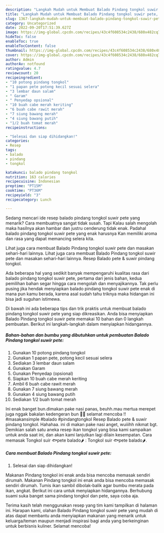 ```yaml
---
description: "Langkah Mudah untuk Membuat Balado Pindang tongkol suwir pete, Menggugah Selera"
title: "Langkah Mudah untuk Membuat Balado Pindang tongkol suwir pete, Menggugah Selera"
slug: 1367-langkah-mudah-untuk-membuat-balado-pindang-tongkol-suwir-pete-menggugah-selera
category: Uncategorized
date: 2022-09-20T17:51:39.627Z
image: https://img-global.cpcdn.com/recipes/43c4f608534c2438/680x482cq70/balado-pindang-tongkol-suwir-pete-foto-resep-utama.jpg
hideToc: false
enableToc: true
enableTocContent: false
thumbnail: https://img-global.cpcdn.com/recipes/43c4f608534c2438/680x482cq70/balado-pindang-tongkol-suwir-pete-foto-resep-utama.jpg
cover: https://img-global.cpcdn.com/recipes/43c4f608534c2438/680x482cq70/balado-pindang-tongkol-suwir-pete-foto-resep-utama.jpg
author: Admin
authorAv: notfound
ratingvalue: 4.7
reviewcount: 20
recipeingredient:
- "10 potong pindang tongkol"
- "1 papan pete potong kecil sesuai selera"
- "3 lembar daun salam"
- " Garam"
- " Penyedap opsional"
- "10 buah cabe merah keriting"
- "6 buah cabe rawit merah"
- "7 siung bawang merah"
- "4 siung bawang putih"
- "1/2 buah tomat merah"
recipeinstructions:

- "Selesai dan siap dihidangkan!"
categories:
- Resep
tags:
- balado
- pindang
- tongkol

katakunci: balado pindang tongkol 
nutrition: 163 calories
recipecuisine: Indonesian
preptime: "PT15M"
cooktime: "PT36M"
recipeyield: "3"
recipecategory: Lunch

---
```



Sedang mencari ide resep balado pindang tongkol suwir pete yang menarik? Cara membuatnya sangat tidak susah. Tapi Kalau salah mengolah maka hasilnya akan hambar dan justru cenderung tidak enak. Padahal balado pindang tongkol suwir pete yang enak harusnya Kan memiliki aroma dan rasa yang dapat memancing selera kita.


Lihat juga cara membuat Balado Pindang tongkol suwir pete dan masakan sehari-hari lainnya. Lihat juga cara membuat Balado Pindang tongkol suwir pete dan masakan sehari-hari lainnya. Resep Balado pete &amp; suwir pindang tongkol.

Ada beberapa hal yang sedikit banyak mempengaruhi kualitas rasa dari balado pindang tongkol suwir pete, pertama dari jenis bahan, kedua pemilihan bahan segar hingga cara mengolah dan menyajikannya. Tak perlu pusing jika hendak menyiapkan balado pindang tongkol suwir pete enak di mana pun kamu berada, karena asal sudah tahu triknya maka hidangan ini bisa jadi suguhan istimewa.


Di bawah ini ada beberapa tips dan trik praktis untuk membuat balado pindang tongkol suwir pete yang siap dikreasikan. Anda bisa menyiapkan Balado Pindang tongkol suwir pete memakai 10 bahan dan 0 langkah pembuatan. Berikut ini langkah-langkah dalam menyiapkan hidangannya.

<!--inarticleads1-->

##### Bahan-bahan dan bumbu yang dibutuhkan untuk pembuatan Balado Pindang tongkol suwir pete:

1. Gunakan 10 potong pindang tongkol
1. Gunakan 1 papan pete, potong kecil sesuai selera
1. Sediakan 3 lembar daun salam
1. Gunakan  Garam
1. Gunakan  Penyedap (opsional)
1. Siapkan 10 buah cabe merah keriting
1. Ambil 6 buah cabe rawit merah
1. Gunakan 7 siung bawang merah
1. Gunakan 4 siung bawang putih
1. Sediakan 1/2 buah tomat merah


Ini enak banget bun.dimakan pake nasi panas, beuhh.mau mertua merepet juga nggak bakalan kedengeran bun 🤣🤣 selamat mencoba !! #masakansimple #balado #pindangtongkol Resep Balado pete &amp; suwir pindang tongkol. Hahahaa. ini di makan pake nasi anget, wuiiihh nikmat bgt. Demikian salah satu aneka resep ikan tongkol yang bisa kami sampaikan untuk anda saat ini, dan akan kami lanjutkan lagi dilain kesempatan. Cara memasak Tongkol suir 🐟pete balado🌶 : Tongkol suir 🐟pete balado🌶. 

<!--inarticleads2-->

##### Cara membuat Balado Pindang tongkol suwir pete:


1. Selesai dan siap dihidangkan!

Makanan Pindang tongkol ini enak anda bisa mencoba memasak sendiri dirumah. Makanan Pindang tongkol ini enak anda bisa mencoba memasak sendiri dirumah. Tumis ikan sambil dibolak-balik agar bumbu merata pada ikan, angkat. Berikut ini cara untuk menyiapkan hidangannya. Berhubung suami suka banget sama pindang tongkol dan pete, saya coba aja. 

Terima kasih telah menggunakan resep yang tim kami tampilkan di halaman ini. Harapan kami, olahan Balado Pindang tongkol suwir pete yang mudah di atas dapat membantu anda menyiapkan makanan yang menarik untuk keluarga/teman maupun menjadi inspirasi bagi anda yang berkeinginan untuk berbisnis kuliner. Selamat mencoba!
